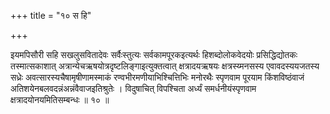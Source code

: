 +++
title = "१० स हि"

+++

इयमपिसौरी सहि सखलुसवितादेवः सर्वैःस्तुत्यः सर्वकामपूरकइत्यर्थः हिशब्दोलोकवेदयोः प्रसिद्धिद्योतकः तस्मात्सकाशात् अत्रान्येचऋषयोत्रदृष्टलिङ्गाइत्युक्तत्वात् क्षत्रादयऋषयः क्षत्रस्य्मनसस्य एवावदस्ययजतस्य सध्रेः अवत्सारस्यचैषामृषीणामस्माकं रण्वभीरमणीयाभिश्चित्तिभिः मनोरथैः स्पृणवाम पूरयाम किंशविष्ठंवाजं अतिशयेनबलवदन्नंअन्नंवैवाजइतिश्रुतेः । विदुषाचित् विपश्चिता अर्ध्यं समर्धनीयंस्पृणवाम क्षत्रादयोनयमितिसम्बन्धः ॥ १० ॥